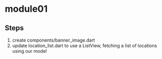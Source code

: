 # module01

## Steps

1. create components/banner_image.dart
2. update location_list.dart to use a ListView, fetching a list of locations using our model